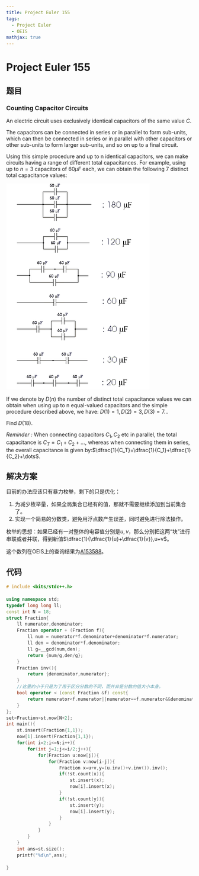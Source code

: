 ```yaml
---
title: Project Euler 155
tags:
  - Project Euler
  - OEIS
mathjax: true
---
```

<escape><!-- more --></escape>


# Project Euler 155
## 题目
### Counting Capacitor Circuits
An electric circuit uses exclusively identical capacitors of the same value $C$.

The capacitors can be connected in series or in parallel to form sub-units, which can then be connected in series or in parallel with other capacitors or other sub-units to form larger sub-units, and so on up to a final circuit.

Using this simple procedure and up to n identical capacitors, we can make circuits having a range of different total capacitances. For example, using up to $n=3$ capacitors of $60\mu F$ each, we can obtain the following $7$ distinct total capacitance values: 

![](../images/p155_capacitors1.gif)

If we denote by $D(n)$ the number of distinct total capacitance values we can obtain when using up to n equal-valued capacitors and the simple procedure described above, we have: $D(1)=1, D(2)=3, D(3)=7 \dots$

Find $D(18)$.

*Reminder :*  When connecting capacitors $C_1, C_2$ etc in parallel, the total capacitance is $C_T=C_1+C_2+\dots$, whereas when connecting them in series, the overall capacitance is given by:$\dfrac{1}{C_T}=\dfrac{1}{C_1}+\dfrac{1}{C_2}+\dots$.


## 解决方案

目前的办法应该只有暴力枚举，剩下的只是优化：

1. 为减少枚举量，如果全局集合已经有的值，那就不需要继续添加到当前集合了。
2. 实现一个简易的分数类，避免用浮点数产生误差，同时避免进行除法操作。

枚举的思想：如果已经有一对整体的电容值分别是$u,v$，那么分别把这两“块”进行串联或者并联，得到新值$\dfrac{1}{\dfrac{1}{u}+\dfrac{1}{v}},u+v$。

这个数列在OEIS上的查询结果为[A153588](https://oeis.org/A153588)。
## 代码


```C++
# include <bits/stdc++.h>

using namespace std;
typedef long long ll;
const int N = 18;
struct Fraction{
    ll numerator,denominator;
    Fraction operator + (Fraction f){
        ll num = numerator*f.denominator+denominator*f.numerator;
        ll den = denominator*f.denominator;
        ll g=__gcd(num,den);
        return {num/g,den/g};
    }
    Fraction inv(){
        return {denominator,numerator};
    }
    //这里的小于只是为了用于区分分数的不同，而并非是分数的值大小本身。
    bool operator < (const Fraction &f) const{
        return numerator<f.numerator||numerator==f.numerator&&denominator<f.denominator;
    }
};
set<Fraction>st,now[N+2];
int main(){
    st.insert(Fraction{1,1});
    now[1].insert(Fraction{1,1});
    for(int i=2;i<=N;i++){
        for(int j=1;j<=i/2;j++){
            for(Fraction u:now[j]){
                for(Fraction v:now[i-j]){
                    Fraction x=u+v,y=(u.inv()+v.inv()).inv();
                    if(!st.count(x)){
                        st.insert(x);
                        now[i].insert(x);
                    }
                    if(!st.count(y)){
                        st.insert(y);
                        now[i].insert(y);
                    }
                }
            }
        }
    }
    int ans=st.size();
    printf("%d\n",ans);

}

```